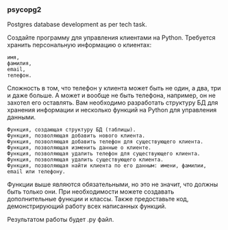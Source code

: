 ### psycopg2
Postgres database development as per tech task.

Создайте программу для управления клиентами на Python.
Требуется хранить персональную информацию о клиентах:

    имя,
    фамилия,
    email,
    телефон.

Сложность в том, что телефон у клиента может быть не один, а два, три и даже больше. А может и вообще не быть телефона, например, он не захотел его оставлять.
Вам необходимо разработать структуру БД для хранения информации и несколько функций на Python для управления данными.

    Функция, создающая структуру БД (таблицы).
    Функция, позволяющая добавить нового клиента.
    Функция, позволяющая добавить телефон для существующего клиента.
    Функция, позволяющая изменить данные о клиенте.
    Функция, позволяющая удалить телефон для существующего клиента.
    Функция, позволяющая удалить существующего клиента.
    Функция, позволяющая найти клиента по его данным: имени, фамилии, email или телефону.

Функции выше являются обязательными, но это не значит, что должны быть только они. При необходимости можете создавать дополнительные функции и классы.
Также предоставьте код, демонстрирующий работу всех написанных функций.

Результатом работы будет .py файл.
